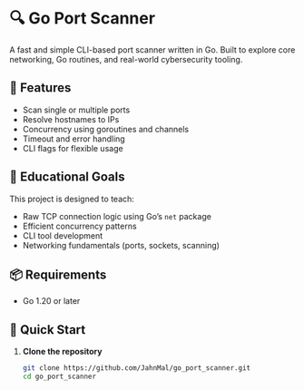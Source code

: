 # 🔍 Go Port Scanner

A fast and simple CLI-based port scanner written in Go. Built to explore core networking, Go routines, and real-world cybersecurity tooling.

## 🚀 Features

- Scan single or multiple ports
- Resolve hostnames to IPs
- Concurrency using goroutines and channels
- Timeout and error handling
- CLI flags for flexible usage

## 🧠 Educational Goals

This project is designed to teach:
- Raw TCP connection logic using Go’s `net` package
- Efficient concurrency patterns
- CLI tool development
- Networking fundamentals (ports, sockets, scanning)

## 📦 Requirements

- Go 1.20 or later

## 🏁 Quick Start

1. **Clone the repository**
   ```bash
   git clone https://github.com/JahnMal/go_port_scanner.git
   cd go_port_scanner
